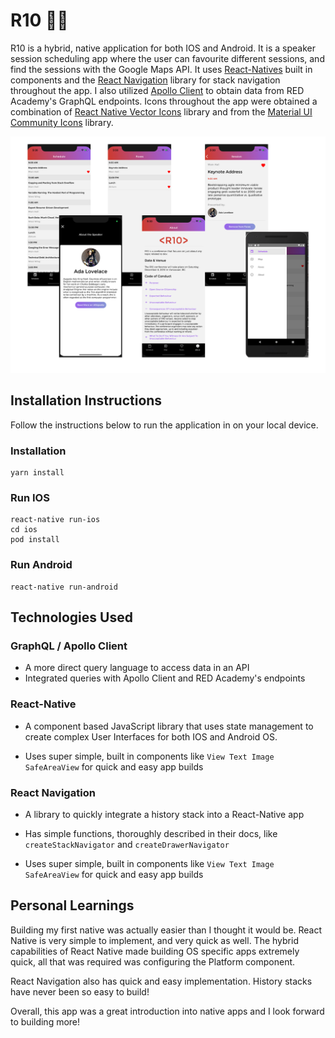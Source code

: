 # R10 👨‍🏫

R10 is a hybrid, native application for both IOS and Android. It is a speaker session scheduling app where the user can favourite different sessions, and find the sessions with the Google Maps API. It uses [React-Natives](https://reactnative.dev/) built in components and the [React Navigation](https://reactnavigation.org/) library for stack navigation throughout the app. I also utilized [Apollo Client](https://www.apollographql.com/docs/react/) to obtain data from RED Academy's GraphQL endpoints. Icons throughout the app were obtained a combination of [React Native Vector Icons](https://github.com/oblador/react-native-vector-icons) library and from the [Material UI Community Icons](https://materialdesignicons.com/) library.

![R10 Mockup pictures](./public/r10-mockup.png)

## Installation Instructions

Follow the instructions below to run the application in on your local device.

### Installation

```
yarn install
```

### Run IOS

```
react-native run-ios
cd ios
pod install
```

### Run Android

```
react-native run-android
```

## Technologies Used

### GraphQL / Apollo Client

- A more direct query language to access data in an API
- Integrated queries with Apollo Client and RED Academy's endpoints

### React-Native

- A component based JavaScript library that uses state management to create complex User Interfaces for both IOS and Android OS.

- Uses super simple, built in components like `View Text Image SafeAreaView` for quick and easy app builds

### React Navigation

- A library to quickly integrate a history stack into a React-Native app
- Has simple functions, thoroughly described in their docs, like `createStackNavigator` and `createDrawerNavigator`

- Uses super simple, built in components like `View Text Image SafeAreaView` for quick and easy app builds

## Personal Learnings

Building my first native was actually easier than I thought it would be. React Native is very simple to implement, and very quick as well. The hybrid capabilities of React Native made building OS specific apps extremely quick, all that was required was configuring the Platform component.

React Navigation also has quick and easy implementation. History stacks have never been so easy to build!

Overall, this app was a great introduction into native apps and I look forward to building more!
